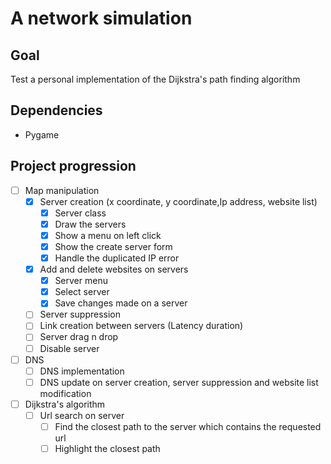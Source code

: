 # A network simulation

## Goal
Test a personal implementation of the Dijkstra's path finding algorithm

## Dependencies

- Pygame

## Project progression

- [ ] Map manipulation
  - [x] Server creation (x coordinate, y coordinate,Ip address, website list)
    - [x] Server class
    - [x] Draw the servers
    - [x] Show a menu on left click
    - [x] Show the create server form
    - [x] Handle the duplicated IP error
  - [x] Add and delete websites on servers
    - [x] Server menu
    - [x] Select server
    - [x] Save changes made on a server
  - [ ] Server suppression
  - [ ] Link creation between servers (Latency duration)
  - [ ] Server drag n drop
  - [ ] Disable server
- [ ] DNS
  - [ ] DNS implementation
  - [ ] DNS update on server creation, server suppression and website list modification
- [ ] Dijkstra's algorithm
  - [ ] Url search on server
    - [ ] Find the closest path to the server which contains the requested url
    - [ ] Highlight the closest path
